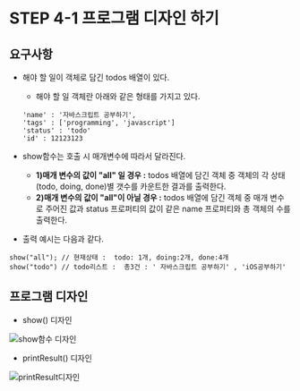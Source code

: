# STEP 4-1 프로그램 디자인 하기

## 요구사항

- 해야 할 일이 객체로 담긴 todos 배열이 있다.

  - 해야 할 일 객체란 아래와 같은 형태를 가지고 있다.

  ```
  'name' : '자바스크립트 공부하기',
  'tags' : ['programming', 'javascript']
  'status' : 'todo'
  'id' : 12123123
  ```

- show함수는 호출 시 매개변수에 따라서 달라진다.

  - **1)매개 변수의 값이 "all" 일 경우 :** todos 배열에 담긴 객체 중 객체의 각 상태(todo, doing, done)별 갯수를 카운트한 결과를 출력한다.
  - **2)매개 변수의 값이 "all"이 아닐 경우 :** todos 배열에 담긴 객체 중 매개 변수로 주어진 값과 status 프로퍼티의 값이 같은 name 프로퍼티와 총 객체의 수를 출력한다.

- 출력 예시는 다음과 같다.

```
show("all"); // 현재상태 :  todo: 1개, doing:2개, done:4개
show("todo") // todo리스트 :  총3건 : ' 자바스크립트 공부하기' , 'iOS공부하기'
```

## 프로그램 디자인

- show() 디자인

![show함수 디자인](https://user-images.githubusercontent.com/18614517/56113193-1a27e280-5f98-11e9-8bbf-cb8add4e343f.jpg)

- printResult() 디자인

![printResult디자인](https://user-images.githubusercontent.com/18614517/56113229-388dde00-5f98-11e9-9cc7-0cb2a3291803.jpg)
